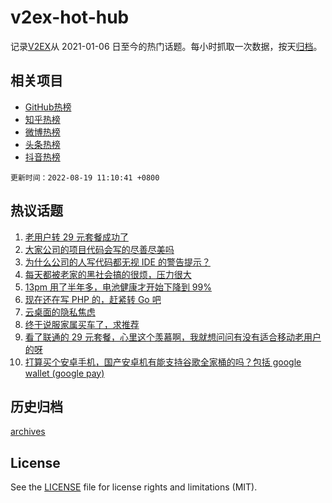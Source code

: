 # v2ex-hot-hub

 记录[V2EX](https://www.v2ex.com/)从 2021-01-06 日至今的热门话题。每小时抓取一次数据，按天[归档](archives)。
 
 ## 相关项目

- [GitHub热榜](https://github.com/snaildev/github-hot-hub)
- [知乎热榜](https://github.com/snaildev/zhihu-hot-hub)
- [微博热榜](https://github.com/snaildev/weibo-hot-hub)
- [头条热榜](https://github.com/snaildev/toutiao-hot-hub)
- [抖音热榜](https://github.com/snaildev/douyin-hot-hub)


 `更新时间：2022-08-19 11:10:41 +0800`

## 热议话题

1. [老用户转 29 元套餐成功了](https://www.v2ex.com/t/873772)
1. [大家公司的项目代码会写的尽善尽美吗](https://www.v2ex.com/t/873709)
1. [为什么公司的人写代码都无视 IDE 的警告提示？](https://www.v2ex.com/t/873803)
1. [每天都被老家的黑社会搞的很烦，压力很大](https://www.v2ex.com/t/873898)
1. [13pm 用了半年多，电池健康才开始下降到 99%](https://www.v2ex.com/t/873680)
1. [现在还在写 PHP 的，赶紧转 Go 吧](https://www.v2ex.com/t/873718)
1. [云桌面的隐私焦虑](https://www.v2ex.com/t/873861)
1. [终于说服家属买车了，求推荐](https://www.v2ex.com/t/873791)
1. [看了联通的 29 元套餐，心里这个羡慕啊，我就想问问有没有适合移动老用户的呀](https://www.v2ex.com/t/873891)
1. [打算买个安卓手机，国产安卓机有能支持谷歌全家桶的吗？包括 google wallet (google pay)](https://www.v2ex.com/t/873712)

## 历史归档

[archives](archives)

## License

See the [LICENSE](LICENSE) file for license rights and limitations (MIT).
